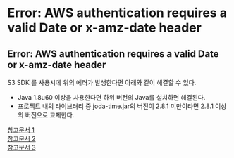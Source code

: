 # Error: AWS authentication requires a valid Date or x-amz-date header

## Error: AWS authentication requires a valid Date or x-amz-date header
S3 SDK 를 사용시에 위의 에러가 발생한다면 아래와 같이 해결할 수 있다.
* Java 1.8u60 이상을 사용한다면 하위 버전의 Java를 설치하면 해결된다.
* 프로젝트 내의 라이브러리 중 joda-time.jar의 버전이 2.8.1 미만이라면 2.8.1 이상의 버전으로 교체한다.

[참고문서 1](https://stackoverflow.com/questions/32058431/aws-java-sdk-aws-authentication-requires-a-valid-date-or-x-amz-date-header)  
[참고문서 2](https://github.com/aws/aws-sdk-java/issues/484)  
[참고문서 3](https://github.com/aws/aws-sdk-java/issues/444)
